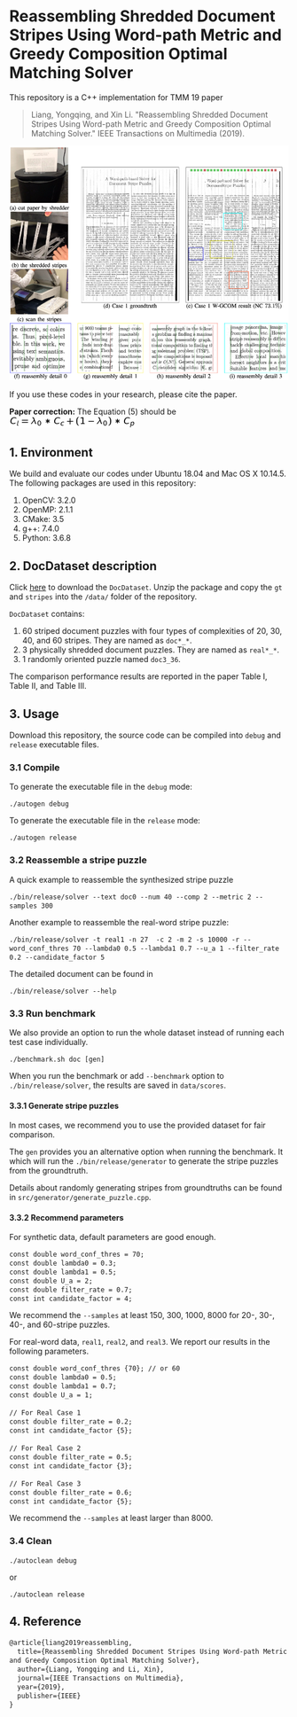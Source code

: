 # Reassembling Shredded Document Stripes Using Word-path Metric and Greedy Composition Optimal Matching Solver

This repository is a C++ implementation for TMM 19 paper
> Liang, Yongqing, and Xin Li. "Reassembling Shredded Document Stripes Using Word-path Metric and Greedy Composition Optimal Matching Solver." IEEE Transactions on Multimedia (2019).

![](screenshot.png)

If you use these codes in your research, please cite the paper.

**Paper correction:** The Equation (5) should be 
![](eq_correct.png)

## 1. Environment

We build and evaluate our codes under Ubuntu 18.04 and Mac OS X 10.14.5. The following packages are used in this repository:
1. OpenCV: 3.2.0
2. OpenMP: 2.1.1
3. CMake: 3.5
4. g++: 7.4.0
5. Python: 3.6.8

## 2. DocDataset description

Click [here](http://t.lyq.me?d=DocDataset) to download the `DocDataset`. Unzip the package and copy the `gt` and `stripes` into the `/data/` folder of the repository.

`DocDataset` contains:
1. 60 striped document puzzles with four types of complexities of 20, 30, 40, and 60 stripes. They are named as `doc*_*`.
2. 3 physically shredded document puzzles. They are named as `real*_*`.
3. 1 randomly oriented puzzle named `doc3_36`.

The comparison performance results are reported in the paper Table I, Table II, and Table III.

## 3. Usage

Download this repository, the source code can be compiled into `debug` and `release` executable files. 

### 3.1 Compile

To generate the executable file in the `debug` mode:
```
./autogen debug
```
To generate the executable file in the `release` mode:
```
./autogen release
```

### 3.2 Reassemble a stripe puzzle

A quick example to reassemble the synthesized stripe puzzle
```
./bin/release/solver --text doc0 --num 40 --comp 2 --metric 2 --samples 300
```
Another example to reassemble the real-word stripe puzzle:
```
./bin/release/solver -t real1 -n 27  -c 2 -m 2 -s 10000 -r --word_conf_thres 70 --lambda0 0.5 --lambda1 0.7 --u_a 1 --filter_rate 0.2 --candidate_factor 5
```

The detailed document can be found in 
```
./bin/release/solver --help
```

### 3.3 Run benchmark

We also provide an option to run the whole dataset instead of running each test case individually.
```
./benchmark.sh doc [gen] 
```

When you run the benchmark or add `--benchmark` option to `./bin/release/solver`, the results are saved in `data/scores`.


#### 3.3.1 Generate stripe puzzles
In most cases, we recommend you to use the provided dataset for fair comparison. 

The `gen` provides you an alternative option when running the benchmark. It which will run the `./bin/release/generator` to generate the stripe puzzles from the groundtruth.

Details about randomly generating stripes from groundtruths can be found in `src/generator/generate_puzzle.cpp`.

#### 3.3.2 Recommend parameters
For synthetic data, default parameters are good enough.
```
const double word_conf_thres = 70;
const double lambda0 = 0.3;
const double lambda1 = 0.5;
const double U_a = 2;
const double filter_rate = 0.7;
const int candidate_factor = 4;
``` 
We recommend the `--samples` at least 150, 300, 1000, 8000 for 20-, 30-, 40-, and 60-stripe puzzles.

For real-word data, `real1`, `real2`, and `real3`. We report our results in the following parameters.

```
const double word_conf_thres {70}; // or 60
const double lambda0 = 0.5;
const double lambda1 = 0.7;
const double U_a = 1;

// For Real Case 1
const double filter_rate = 0.2;
const int candidate_factor {5};

// For Real Case 2
const double filter_rate = 0.5;
const int candidate_factor {3};

// For Real Case 3
const double filter_rate = 0.6;
const int candidate_factor {5};
```
We recommend the `--samples` at least larger than 8000.

### 3.4 Clean
```
./autoclean debug
```
or
```
./autoclean release
```

## 4. Reference
```
@article{liang2019reassembling,
  title={Reassembling Shredded Document Stripes Using Word-path Metric and Greedy Composition Optimal Matching Solver},
  author={Liang, Yongqing and Li, Xin},
  journal={IEEE Transactions on Multimedia},
  year={2019},
  publisher={IEEE}
}
```